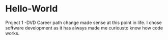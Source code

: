 # Hello-World
Project 1 -DVD
Career path change made sense at this point in life. I chose software development as it has always made me curiousto know how code works.
